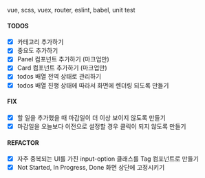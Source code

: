 vue, scss, vuex, router, eslint, babel, unit test

#### TODOS

- [x] 카테고리 추가하기
- [x] 중요도 추가하기
- [x] Panel 컴포넌트 추가하기 (마크업만)
- [x] Card 컴포넌트 추가하기 (마크업만)
- [x] todos 배열 전역 상태로 관리하기
- [x] todos 배열 진행 상태에 따라서 화면에 렌더링 되도록 만들기

#### FIX

- [x] 할 일을 추가했을 때 마감일이 더 이상 보이지 않도록 만들기
- [x] 마감일을 오늘보다 이전으로 설정할 경우 클릭이 되지 않도록 만들기

#### REFACTOR

- [x] 자주 중복되는 UI를 가진 input-option 클래스를 Tag 컴포넌트로 만들기
- [x] Not Started, In Progress, Done 화면 상단에 고정시키기
